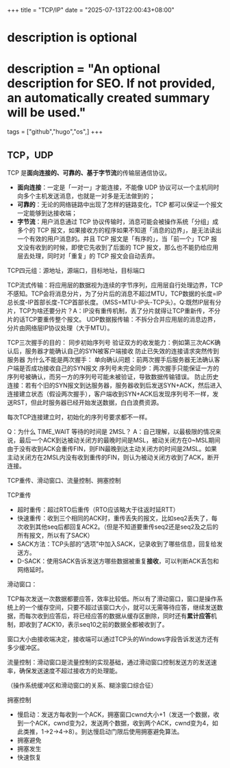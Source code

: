 +++
title = "TCP/IP"
date = "2025-07-13T22:00:43+08:00"

#
# description is optional
#
# description = "An optional description for SEO. If not provided, an automatically created summary will be used."

tags = ["github","hugo","os",]
+++

## TCP，UDP

TCP 是**面向连接的、可靠的、基于字节流**的传输层通信协议。
- **面向连接**：一定是「一对一」才能连接，不能像 UDP 协议可以一个主机同时向多个主机发送消息，也就是一对多是无法做到的；
- **可靠的**：无论的网络链路中出现了怎样的链路变化，TCP 都可以保证一个报文一定能够到达接收端；
- **字节流**：用户消息通过 TCP 协议传输时，消息可能会被操作系统「分组」成多个的 TCP 报文，如果接收方的程序如果不知道「消息的边界」，是无法读出一个有效的用户消息的。并且 TCP 报文是「有序的」，当「前一个」TCP 报文没有收到的时候，即使它先收到了后面的 TCP 报文，那么也不能扔给应用层去处理，同时对「重复」的 TCP 报文会自动丢弃。

TCP四元组：源地址，源端口，目标地址，目标端口

TCP流式传输：将应用层的数据视为连续的字节序列，应用层自行处理边界，TCP不感知。TCP会将消息分片，为了分片后的消息不超过MTU，TCP数据的长度=IP总长度-IP首部长度-TCP首部长度。（MSS=MTU-IP头-TCP头）。Q:既然IP层有分片，TCP为啥还要分片？A：IP没有重传机制，丢了分片就得让TCP重新传，不分片的话TCP要重传整个报文。
UDP数据报传输：不拆分合并应用层的消息边界，分片由网络层IP协议处理（大于MTU）。

TCP三次握手的目的：
同步初始序列号
验证双方的收发能力：例如第三次ACK确认后，服务器才能确认自己的SYN被客户端接收
防止已失效的连接请求突然传到服务器
为什么不能是两次握手：
单向确认问题：前两次握手后服务器无法确认客户端是否成功接收自己的SYN报文
序列号未完全同步：两次握手只能保证一方的序列号被确认，而另一方的序列号可能未被验证，导致数据传输错误。
防止历史连接：若有个旧的SYN报文到达服务器，服务器收到后发送SYN+ACK，然后进入连接建立状态（假设两次握手），客户端收到SYN+ACK后发现序列号不一样，发送RST，但此时服务器已经开始发送数据，白白浪费资源。

每次TCP连接建立时，初始化的序列号要求都不一样。

Q：为什么 TIME_WAIT 等待的时间是 2MSL？
A：自己理解，以最极限的情况来说，最后一个ACK到达被动关闭方的最晚时间是MSL，被动关闭方在0~MSL期间由于没有收到ACK会重传FIN，则FIN最晚到达主动关闭方的时间是2MSL。如果主动关闭方在2MSL内没有收到重传的FIN，则认为被动关闭方收到了ACK，断开连接。

TCP重传、滑动窗口、流量控制、拥塞控制

TCP重传
- 超时重传：超过RTO后重传（RTO应该略大于往返时延RTT）
- 快速重传：收到三个相同的ACK时，重传丢失的报文，比如seq2丢失了，每次收到其他seq后都回复ACK2。（但是不知道要重传seq2还是seq2及之后的所有报文，所以有了SACK）
- SACK方法：TCP头部的“选项”中加入SACK，记录收到了哪些信息，回复给发送方。
- D-SACK：使用SACK告诉发送方哪些数据被重复**接收**，可以判断ACK丢包和网络延时。

滑动窗口：

TCP每次发送一次数据都要应答，效率比较低。所以有了滑动窗口，窗口是操作系统上的一个缓存空间，只要不超过该窗口大小，就可以无需等待应答，继续发送数据，而每次收到应答后，将已经应答的数据从缓存区删除，同时还有**累计应答**机制，即收到了ACK10，表示seq10之前的数据全都被收到了。

窗口大小由接收端决定，接收端可以通过TCP头的Windows字段告诉发送方还有多少缓冲区。

流量控制：滑动窗口是流量控制的实现基础，通过滑动窗口控制发送方的发送速率，确保发送速度不超过接收方的处理能。

（操作系统缓冲区和滑动窗口的关系、糊涂窗口综合征）

拥塞控制
- 慢启动：发送方每收到一个ACK，拥塞窗口cwnd大小+1（发送一个数据，收到一个ACK，cwnd变为2，发送两个数据，收到两个ACK，cwnd变为4，如此类推，1->2->4->8）。到达慢启动门限后使用拥塞避免算法。
- 拥塞避免
- 拥塞发生
- 快速恢复